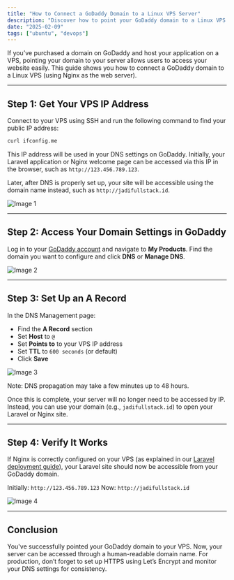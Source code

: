 ```yaml
---
title: "How to Connect a GoDaddy Domain to a Linux VPS Server"
description: "Discover how to point your GoDaddy domain to a Linux VPS. This step-by-step guide covers DNS setup and server configuration to link your domain to your VPS."
date: "2025-02-09"
tags: ["ubuntu", "devops"]
---
```


If you’ve purchased a domain on GoDaddy and host your application on a VPS, pointing your domain to your server allows users to access your website easily. This guide shows you how to connect a GoDaddy domain to a Linux VPS (using Nginx as the web server).

---

## Step 1: Get Your VPS IP Address

Connect to your VPS using SSH and run the following command to find your public IP address:

```bash
curl ifconfig.me
```

This IP address will be used in your DNS settings on GoDaddy. Initially, your Laravel application or Nginx welcome page can be accessed via this IP in the browser, such as `http://123.456.789.123`.

Later, after DNS is properly set up, your site will be accessible using the domain name instead, such as `http://jadifullstack.id`.

![Image 1](https://ik.imagekit.io/n1hqrcegw/articles/cara-menghubungkan-domain-godaddy-ke-vps-linux-nginx/gambar-01.webp?updatedAt=1733743922149)

---

## Step 2: Access Your Domain Settings in GoDaddy

Log in to your [GoDaddy account](https://www.godaddy.com/) and navigate to **My Products**. Find the domain you want to configure and click **DNS** or **Manage DNS**.

![Image 2](https://ik.imagekit.io/n1hqrcegw/articles/cara-menghubungkan-domain-godaddy-ke-vps-linux-nginx/gambar-02.webp?updatedAt=1733743922149)

---

## Step 3: Set Up an A Record

In the DNS Management page:

* Find the **A Record** section
* Set **Host** to `@`
* Set **Points to** to your VPS IP address
* Set **TTL** to `600 seconds` (or default)
* Click **Save**

![Image 3](https://ik.imagekit.io/n1hqrcegw/articles/cara-menghubungkan-domain-godaddy-ke-vps-linux-nginx/gambar-03.webp?updatedAt=1733743922149)

Note: DNS propagation may take a few minutes up to 48 hours.

Once this is complete, your server will no longer need to be accessed by IP. Instead, you can use your domain (e.g., `jadifullstack.id`) to open your Laravel or Nginx site.

---

## Step 4: Verify It Works

If Nginx is correctly configured on your VPS (as explained in our [Laravel deployment guide](/blog/deploy-laravel-to-vps)), your Laravel site should now be accessible from your GoDaddy domain.

Initially: `http://123.456.789.123`
Now: `http://jadifullstack.id`

![Image 4](https://ik.imagekit.io/n1hqrcegw/articles/cara-menghubungkan-domain-godaddy-ke-vps-linux-nginx/gambar-04.webp?updatedAt=1733743922149)

---

## Conclusion

You've successfully pointed your GoDaddy domain to your VPS. Now, your server can be accessed through a human-readable domain name. For production, don’t forget to set up HTTPS using Let’s Encrypt and monitor your DNS settings for consistency.



